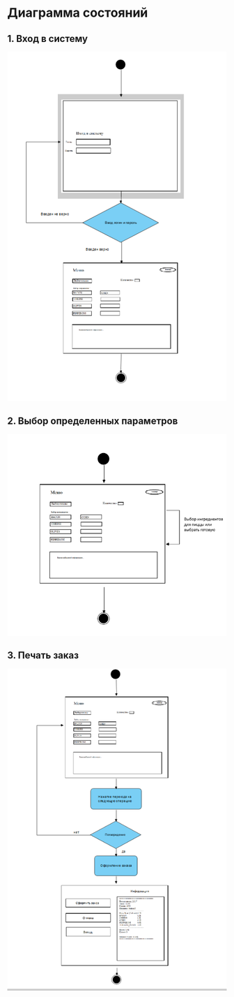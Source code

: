 # Диаграмма состояний


## 1. Вход в систему

![State](https://github.com/Evgeniy999/Restaurant_terminal/blob/master/Documentation/Diagrams/State/Access.PNG)

## 2. Выбор определенных параметров

![State](https://github.com/Evgeniy999/Restaurant_terminal/blob/master/Documentation/Diagrams/State/Choice_.PNG)

## 3. Печать заказ
![State](https://github.com/Evgeniy999/Restaurant_terminal/blob/master/Documentation/Diagrams/State/Print__.PNG)
